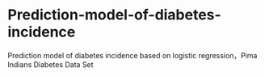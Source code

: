 # Prediction-model-of-diabetes-incidence
Prediction model of diabetes incidence based on logistic regression，Pima Indians Diabetes Data Set
